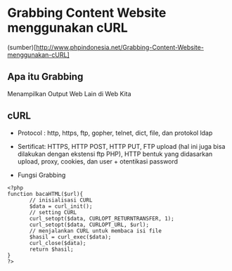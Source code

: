 # Grabbing Content Website menggunakan cURL #

(sumber)[http://www.phpindonesia.net/Grabbing-Content-Website-menggunakan-cURL]

## Apa itu Grabbing ##

Menampilkan Output Web Lain di Web Kita

## cURL ##

- Protocol : http, https, ftp, gopher, telnet, dict, file, dan protokol ldap
- Sertificat: HTTPS, HTTP POST, HTTP PUT, FTP upload (hal ini juga bisa dilakukan dengan ekstensi ftp PHP), HTTP bentuk yang didasarkan upload, proxy, cookies, dan user + otentikasi password


- Fungsi Grabbing

```
<?php
function bacaHTML($url){
       // inisialisasi CURL
       $data = curl_init();
       // setting CURL
       curl_setopt($data, CURLOPT_RETURNTRANSFER, 1);
       curl_setopt($data, CURLOPT_URL, $url);
       // menjalankan CURL untuk membaca isi file
       $hasil = curl_exec($data);
       curl_close($data);
       return $hasil;
}
?>
```